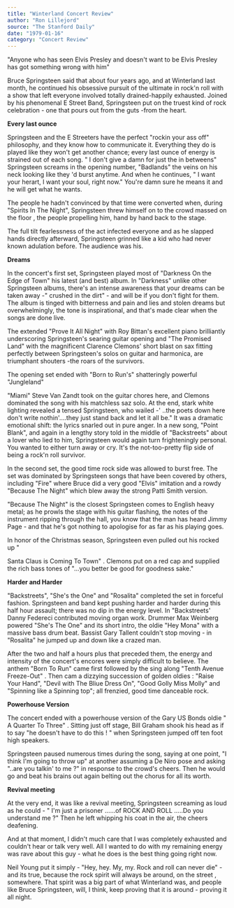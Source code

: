 ```yaml
---
title: "Winterland Concert Review"
author: "Ron Lillejord"
source: "The Stanford Daily"
date: "1979-01-16"
category: "Concert Review"
---
```


"Anyone who has seen Elvis Presley and doesn't want to be Elvis Presley has got something wrong with him"

Bruce Springsteen said that about four years ago, and at Winterland last month, he continued his obsessive pursuit of the ultimate in rock'n roll with a show that left everyone involved totally drained-happily exhausted. Joined by his phenomenal E Street Band, Springsteen put on the truest kind of rock celebration - one that pours out from the guts -from the heart.

**Every last ounce**

Springsteen and the E Streeters have the perfect "rockin your ass off" philosophy, and they know how to communicate it. Everything they do is played like they won't get another chance; every last ounce of energy is strained out of each song. " I don't give a damn for just the in betweens" Springsteen screams in the opening number, "Badlands" the veins on his neck looking like they 'd burst anytime. And when he continues, " I want your herart, I want your soul, right now." You're damn sure he means it and he will get what he wants.

The people he hadn't convinced by that time were converted when, during "Spirits In The Night", Springsteen threw himself on to the crowd massed on the floor , the people propelling him, hand by hand back to the stage.

The full tilt fearlessness of the act infected everyone and as he slapped hands directly afterward, Springsteen grinned like a kid who had never known adulation before. The audience was his.

**Dreams**

In the concert's first set, Springsteen played most of "Darkness On the Edge of Town" his latest (and best) album. In "Darkness" unlike other Springsteen albums, there's an intense awareness that your dreams can be taken away -" crushed in the dirt" - and will be if you don't fight for them. The album is tinged with bitterness and pain and lies and stolen dreams but overwhelmingly, the tone is inspirational, and that's made clear when the songs are done live.

The extended "Prove It All Night" with Roy Bittan's excellent piano brilliantly underscoring Springsteen's searing guitar opening and "The Promised Land" with the magnificent Clarence Clemons' short blast on sax fitting perfectly between Springsteen's solos on guitar and harmonica, are triumphant shouters -the roars of the survivors.

The opening set ended with "Born to Run's" shatteringly powerful "Jungleland"

"Miami" Steve Van Zandt took on the guitar chores here, and Clemons dominated the song with his matchless saz solo. At the end, stark white lighting revealed a tensed Springsteen, who wailed -' ..the poets down here don't write nothin'....they just stand back and let it all be." It was a dramatic emotional shift: the lyrics snarled out in pure anger. In a new song, "Point Blank", and again in a lengthy story told in the middle of "Backstreets" about a lover who lied to him, Springsteen would again turn frighteningly personal. You wanted to either turn away or cry. It's the not-too-pretty flip side of being a rock'n roll survivor.

In the second set, the good time rock side was allowed to burst free. The set was dominated by Springsteen songs that have been covered by others, including "Fire" where Bruce did a very good "Elvis" imitation and a rowdy "Because The Night" which blew away the strong Patti Smith version.

"Because The Night" is the closest Springsteen comes to English heavy metal; as he prowls the stage with his guitar flashing, the notes of the instrument ripping through the hall, you know that the man has heard Jimmy Page - and that he's got nothing to apologise for as far as his playing goes.

In honor of the Christmas season, Springsteen even pulled out his rocked up "

Santa Claus is Coming To Town" . Clemons put on a red cap and supplied the rich bass tones of "...you better be good for goodness sake."

**Harder and Harder**

"Backstreets", "She's the One" and "Rosalita" completed the set in forceful fashion. Springsteen and band kept pushing harder and harder during this half hour assault; there was no dip in the energy level. In "Backstreets' Danny Federeci contributed moving organ work. Drummer Max Weinberg powered "She's The One" and its short intro, the oldie "Hey Mona" with a massive bass drum beat. Bassist Gary Tallent couldn't stop moving - in "Rosalita" he jumped up and down like a crazed man.

After the two and half a hours plus that preceded them, the energy and intensity of the concert's encores were simply difficult to believe. The anthem "Born To Run" came first followed by the sing along "Tenth Avenue Freeze-Out" . Then cam a dizzying succession of golden oldies : "Raise Your Hand", "Devil with The Bliue Dress On", "Good Golly Miss Molly" and "Spinning like a Spinning top"; all frenzied, good time danceable rock.

**Powerhouse Version**

The concert ended with a powerhouse version of the Gary US Bonds oldie " A Quarter To Three" . Sitting just off stage, Bill Graham shook his head as if to say "he doesn't have to do this ! " when Springsteen jumped off ten foot high speakers.

Springsteen paused numerous times during the song, saying at one point, "I think I'm going to throw up" at another assuming a De Niro pose and asking "..are you talkin' to me ?" in response to the crowd's cheers. Then he would go and beat his brains out again belting out the chorus for all its worth.

**Revival meeting**

At the very end, it was like a revival meeting, Springsteen screaming as loud as he could - " I'm just a prisoner ......of ROCK AND ROLL .....Do you understand me ?" Then he left whipping his coat in the air, the cheers deafening.

And at that moment, I didn't much care that I was completely exhausted and couldn't hear or talk very well. All I wanted to do with my remaining energy was rave about this guy - what he does is the best thing going right now.

Neil Young put it simply - "Hey, hey. My, my. Rock and roll can never die" - and its true, because the rock spirit will always be around, on the street , somewhere. That spirit was a big part of what Winterland was, and people like Bruce Springsteen, will, I think, keep proving that it is around - proving it all night.